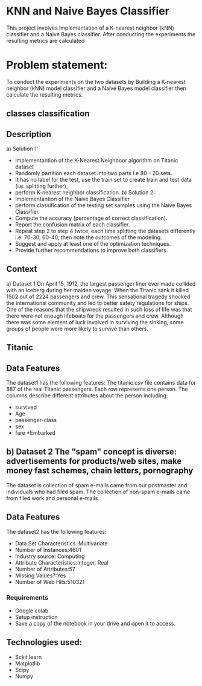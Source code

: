 # KNN and Naive Bayes Classifier
This project involves Implementation of a K-nearest neighbor (kNN) classifier and a Naive Bayes classifier. After conducting the experiments the resulting metrics are calculated

# Problem statement:
To conduct the experiments on the two datasets by Building a K-nearest neighbor (kNN) model classifier and a Naive Bayes model classifier then calculate the resulting metrics.

## classes classification
## Description
a) Solution 1:

* Implementantion of the K-Nearest Neighboor algorithm on Titanic dataset
* Randomly partition each dataset into two parts i.e 80 - 20 sets.
* It has no label for the test, use the train set to create train and test data (i.e. splitting further),
* perform K-nearest neighbor classification. b) Solution 2:
* Implementantion of the Naive Bayes Classifier
* perform classification of the testing set samples using the Naive Bayes Classifier.
* Compute the accuracy (percentage of correct classification).
* Report the confusion matrix of each classifier.
* Repeat step 2 to step 4 twice, each time splitting the datasets differently i.e. 70-30, 60-40, then note the outcomes of the modeling.
* Suggest and apply at least one of the optimization techniques.
* Provide further recommendations to improve both classifiers.
## Context
a) Dataset 1 On April 15, 1912, the largest passenger liner ever made collided with an iceberg during her maiden voyage. When the Titanic sank it killed 1502 out of 2224 passengers and crew. This sensational tragedy shocked the international community and led to better safety regulations for ships. One of the reasons that the shipwreck resulted in such loss of life was that there were not enough lifeboats for the passengers and crew. Although there was some element of luck involved in surviving the sinking, some groups of people were more likely to survive than others.

## Titanic

## Data Features
The dataset1 has the following features: The titanic.csv file contains data for 887 of the real Titanic passengers. Each row represents one person. The columns describe different attributes about the person including:

* survived
* Age
* passenger-class
* sex
* fare
*Embarked 
## b) Dataset 2 The "spam" concept is diverse: advertisements for products/web sites, make money fast schemes, chain letters, pornography

The dataset is collection of spam e-mails came from our postmaster and individuals who had filed spam. The collection of non-spam e-mails came from filed work and personal e-mails

## Data Features
The dataset2 has the following features:

* Data Set Characteristics: Multivariate
* Number of Instances:4601
* Industry source: Computing
* Attribute Characteristics:Integer, Real
* Number of Attributes:57
* Missing Values?:Yes
* Number of Web Hits:510321
### Requirements
* Google colab
* Setup instruction
* Save a copy of the notebook in your drive and open it to access.
## Technologies used:
* Sckit learn
* Matplotlib
* Scipy
* Numpy
